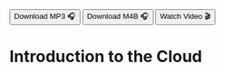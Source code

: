 <div class="download">
<a href="fh-cloud-computing-exercise-1-iaas.mp3"><button>Download MP3 🎧</button></a>
<a href="fh-cloud-computing-exercise-1-iaas.m4b"><button>Download M4B 🎧</button></a>
<a href="#"><button>Watch Video 🎬</button></a>
</div>

<h1>Introduction to the Cloud</h1>
